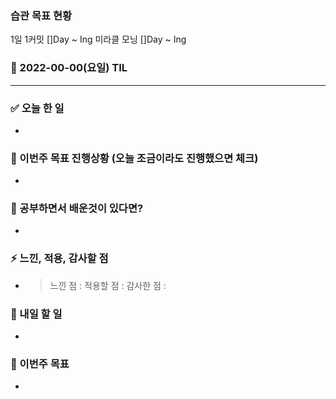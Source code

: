 ### 습관 목표 현황

1일 1커밋 []Day ~ Ing
미라클 모닝 []Day ~ Ing

### 📆 2022-00-00(요일) TIL

---

### ✅ 오늘 한 일

-

### 🐎 이번주 목표 진행상황 (오늘 조금이라도 진행했으면 체크)

-

### 🤔 공부하면서 배운것이 있다면?

-

### ⚡ 느낀, 적용, 감사할 점

- > 느낀 점 :
  > 적용할 점 :
  > 감사한 점 :

### 🚀 내일 할 일

-

### 🎯 이번주 목표

-
